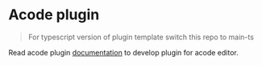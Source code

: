 # Acode plugin

> For typescript version of plugin template switch this repo to main-ts

Read acode plugin [documentation](https://acode.foxdebug.com/plugin-docs) to develop plugin for acode editor.
